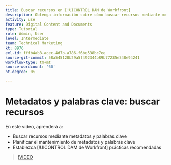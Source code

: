 ```yaml
---
title: Buscar recursos en [!UICONTROL DAM de Workfront]
description: Obtenga información sobre cómo buscar recursos mediante metadatos y palabras clave, planificar el mantenimiento de metadatos y palabras clave y establecer [!UICONTROL DAM de Workfront] prácticas recomendadas.
activity: use
feature: Digital Content and Documents
type: Tutorial
role: Admin, User
level: Intermediate
team: Technical Marketing
kt: 8976
exl-id: fffb4ab8-acec-4d7b-a786-f6be538bc7ee
source-git-commit: 58a545120b29a5f492344b89b77235e548e94241
workflow-type: tm+mt
source-wordcount: '60'
ht-degree: 0%

---
```


# Metadatos y palabras clave: buscar recursos

En este vídeo, aprenderá a:

* Buscar recursos mediante metadatos y palabras clave
* Planificar el mantenimiento de metadatos y palabras clave
* Establezca [!UICONTROL DAM de Workfront] prácticas recomendadas

>[!VIDEO](https://video.tv.adobe.com/v/335239/?quality=12)
